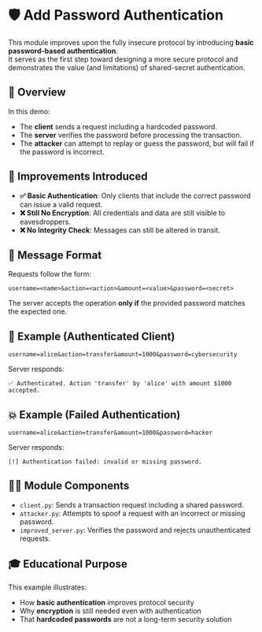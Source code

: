 # 🛡️ Add Password Authentication

This module improves upon the fully insecure protocol by introducing **basic password-based authentication**.  
It serves as the first step toward designing a more secure protocol and demonstrates the value (and limitations) of shared-secret authentication.

## 📘 Overview

In this demo:
- The **client** sends a request including a hardcoded password.
- The **server** verifies the password before processing the transaction.
- The **attacker** can attempt to replay or guess the password, but will fail if the password is incorrect.

## 🔐 Improvements Introduced

- **✅ Basic Authentication**: Only clients that include the correct password can issue a valid request.
- **❌ Still No Encryption**: All credentials and data are still visible to eavesdroppers.
- **❌ No Integrity Check**: Messages can still be altered in transit.

## 🎯 Message Format

Requests follow the form:
```
username=<name>&action=<action>&amount=<value>&password=<secret>
```

The server accepts the operation **only if** the provided password matches the expected one.

## 🧪 Example (Authenticated Client)

```
username=alice&action=transfer&amount=1000&password=cybersecurity
```

Server responds:
```
✅ Authenticated. Action 'transfer' by 'alice' with amount $1000 accepted.
```

## 💥 Example (Failed Authentication)

```
username=alice&action=transfer&amount=1000&password=hacker
```

Server responds:
```
[!] Authentication failed: invalid or missing password.
```

## 🧑‍💻 Module Components

- `client.py`: Sends a transaction request including a shared password.
- `attacker.py`: Attempts to spoof a request with an incorrect or missing password.
- `improved_server.py`: Verifies the password and rejects unauthenticated requests.

## 🎓 Educational Purpose

This example illustrates:
- How **basic authentication** improves protocol security
- Why **encryption** is still needed even with authentication
- That **hardcoded passwords** are not a long-term security solution
